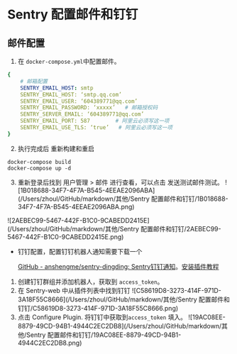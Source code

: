 # Sentry 配置邮件和钉钉
## 邮件配置
1. 在 `docker-compose.yml`中配置邮件。

```yaml
{
 	# 邮箱配置
	SENTRY_EMAIL_HOST: smtp
	SENTRY_EMAIL_HOST: ‘smtp.qq.com’
	SENTRY_EMAIL_USER: ‘604389771@qq.com’
	SENTRY_EMAIL_PASSWORD: ‘xxxxx’   # 邮箱授权码
	SENTRY_SERVER_EMAIL: ‘604389771@qq.com’
	SENTRY_EMAIL_PORT: 587        # 阿里云必须写这一项
	SENTRY_EMAIL_USE_TLS: ‘true’   # 阿里云必须写这一项
}
```

2. 执行完成后 重新构建和重启

```shell
docker-compose build
docker-compose up -d
```

3. 重新登录后找到 用户管理 > 邮件 进行查看，可以点击 发送测试邮件测试。
   ![1B018688-34F7-4F7A-B545-4EEAE2096ABA](/Users/zhoul/GitHub/markdown/其他/Sentry 配置邮件和钉钉/1B018688-34F7-4F7A-B545-4EEAE2096ABA.png)

![2AEBEC99-5467-442F-B1C0-9CABEDD2415E](/Users/zhoul/GitHub/markdown/其他/Sentry 配置邮件和钉钉/2AEBEC99-5467-442F-B1C0-9CABEDD2415E.png)

* 钉钉配置，配置钉钉机器人通知需要下载一个

   [GitHub - anshengme/sentry-dingding: Sentry钉钉通知](https://github.com/anshengme/sentry-dingding)。[安装插件教程](https://blog.ansheng.me/article/docker-sentry-django-email-dingtalk/)

1. 创建钉钉群组并添加机器人，获取到 `access_token`。
2. 在 Sentry-web 中从插件列表中找到钉钉
![C58619D8-3273-414F-971D-3A18F55C8666](/Users/zhoul/GitHub/markdown/其他/Sentry 配置邮件和钉钉/C58619D8-3273-414F-971D-3A18F55C8666.png)
3. 点击 Configure Plugin. 将钉钉中获取到`access_token` 填入。
![19AC08EE-8879-49CD-94B1-4944C2EC2DB8](/Users/zhoul/GitHub/markdown/其他/Sentry 配置邮件和钉钉/19AC08EE-8879-49CD-94B1-4944C2EC2DB8.png)



